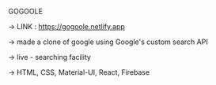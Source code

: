 
GOGOOLE 

-> LINK : https://gogoole.netlify.app

-> made a clone of google using Google's custom search API

-> live - searching facility

-> HTML, CSS, Material-UI, React, Firebase

